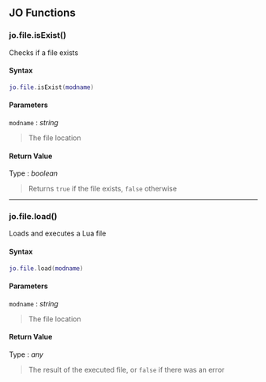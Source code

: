 
## JO Functions

### jo.file.isExist()

<!-- @include: ./slots/headers.md#shared|jo.file.isExist -->

Checks if a file exists <br>

<!-- @include: ./slots/descriptions.md#shared|jo.file.isExist -->

#### Syntax

```lua
jo.file.isExist(modname)
```

#### Parameters

`modname` : _string_
> The file location
>

#### Return Value

Type : _boolean_

> Returns `true` if the file exists, `false` otherwise

<!-- @include: ./slots/examples.md#shared|jo.file.isExist -->

<!-- @include: ./slots/footers.md#shared|jo.file.isExist -->

---

### jo.file.load()

<!-- @include: ./slots/headers.md#shared|jo.file.load -->

Loads and executes a Lua file <br>

<!-- @include: ./slots/descriptions.md#shared|jo.file.load -->

#### Syntax

```lua
jo.file.load(modname)
```

#### Parameters

`modname` : _string_
> The file location
>

#### Return Value

Type : _any_

> The result of the executed file, or `false` if there was an error

<!-- @include: ./slots/examples.md#shared|jo.file.load -->

<!-- @include: ./slots/footers.md#shared|jo.file.load -->

